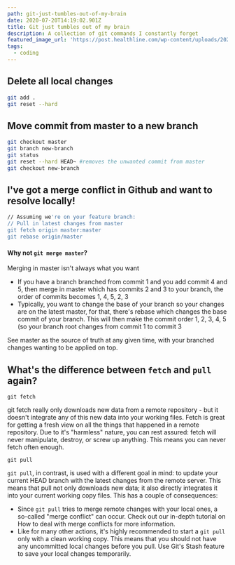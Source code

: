 ```yaml
---
path: git-just-tumbles-out-of-my-brain
date: 2020-07-20T14:19:02.901Z
title: Git just tumbles out of my brain
description: A collection of git commands I constantly forget
featured_image_url: 'https://post.healthline.com/wp-content/uploads/2020/07/nervous2-30.jpg'
tags:
  - coding
---
```

## Delete all local changes
```bash
git add .
git reset --hard
```

## Move commit from master to a new branch
```bash
git checkout master
git branch new-branch
git status
git reset --hard HEAD~ #removes the unwanted commit from master
git checkout new-branch
```

## I've got a merge conflict in Github and want to resolve locally!

```bash
// Assuming we're on your feature branch:
// Pull in latest changes from master
git fetch origin master:master
git rebase origin/master
```

#### Why not `git merge master`?

Merging in master isn't always what you want
- If you have a branch branched from commit 1 and you add commit 4 and 5, then merge in master which has commits 2 and 3 to your branch, the order of commits becomes 1, 4, 5, 2, 3
- Typically, you want to change the base of your branch so your changes are on the latest master, for that, there's rebase which changes the base commit of your branch. This will then make the commit order 1, 2, 3, 4, 5 (so your branch root changes from commit 1 to commit 3

See master as the source of truth at any given time, with your branched changes wanting to be applied on top.

## What's the difference between `fetch` and `pull` again?
```
git fetch
```

git fetch really only downloads new data from a remote repository - but it doesn't integrate any of this new data into your working files. Fetch is great for getting a fresh view on all the things that happened in a remote repository.
Due to it's "harmless" nature, you can rest assured: fetch will never manipulate, destroy, or screw up anything. This means you can never fetch often enough.

```
git pull
```

`git pull`, in contrast, is used with a different goal in mind: to update your current HEAD branch with the latest changes from the remote server. This means that pull not only downloads new data; it also directly integrates it into your current working copy files. This has a couple of consequences:

- Since `git pull` tries to merge remote changes with your local ones, a so-called "merge conflict" can occur. Check out our in-depth tutorial on How to deal with merge conflicts for more information.
- Like for many other actions, it's highly recommended to start a `git pull` only with a clean working copy. This means that you should not have any uncommitted local changes before you pull. Use Git's Stash feature to save your local changes temporarily.
